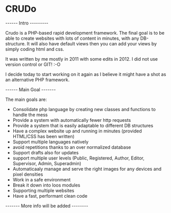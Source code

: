 CRUDo
=====

------ Intro ---------

Crudo is a PHP-based rapid development framework. 
The final goal is to be able to create websites with lots of content in minutes, with any DB-structure. 
It will also have default views then you can add your views by simply coding html and css.

It was written by me mostly in 2011 with some edits in 2012. I did not use version control or GIT! :-O

I decide today to start working on it again as I believe it might have a shot as an alternative PHP framework.


------ Main Goal -------

The main goals are:

- Consolidate php language by creating new classes and functions to handle the mess
- Provide a system with automatically fewer http requests
- Provide a system that is easily adaptable to different DB structures
- Have a complex website up and running in minutes (provided HTML/CSS has been written)
- Support multiple languages natively
- avoid repetitions thanks to an over normalized database
- Support drafts also for updates
- support multiple user levels (Public, Registered, Author, Editor, Supervisor, Admin, Superadmin)
- Automaticaaly manage and serve the right images for any devices and pixel densities
- Work in a safe environment
- Break it down into loos modules
- Supporting multiple websites
- Have a fast, performant clean code


------- More info will be added --------
